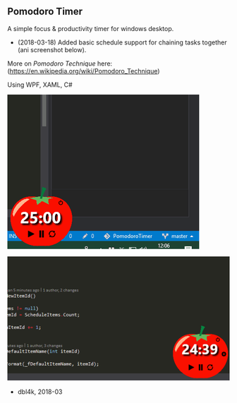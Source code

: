 Pomodoro Timer
--

A simple focus & productivity timer for windows desktop.

+ (2018-03-18) Added basic schedule support for chaining tasks together (ani screenshot below).

More on *Pomodoro Technique* here: (https://en.wikipedia.org/wiki/Pomodoro_Technique)

Using WPF, XAML, C#

![img](_assets/pomodoro.gif)

![img](_assets/pomodoro-schedule.gif)

- dbl4k, 2018-03